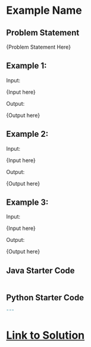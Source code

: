 # Example Name

## Problem Statement

{Problem Statement Here}

## Example 1:

Input:

{Input here}

Output:

{Output here}

## Example 2:

Input:

{Input here}

Output:

{Output here}

## Example 3:

Input:

{Input here}

Output:

{Output here}


## Java Starter Code

```java

```

## Python Starter Code

```python
"""

```


# [Link to Solution](Solution.md)


